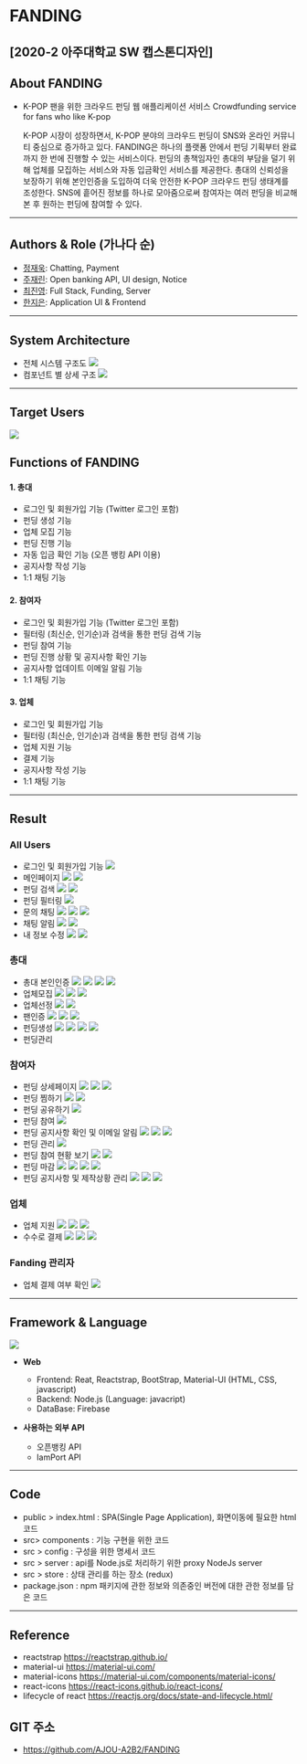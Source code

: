 # FANDING 
[2020-2 아주대학교 SW 캡스톤디자인]
---------------------------------------
## About FANDING
- K-POP 팬을 위한 크라우드 펀딩 웹 애플리케이션 서비스
  Crowdfunding service for fans who like K-pop
  
  K-POP 시장이 성장하면서, K-POP 분야의 크라우드 펀딩이 SNS와 온라인 커뮤니티 중심으로 증가하고 있다. FANDING은 하나의 플랫폼 안에서 펀딩 기획부터 완료까지 한 번에 진행할 수 있는 서비스이다. 펀딩의 총책임자인 총대의 부담을 덜기 위해 업체를 모집하는 서비스와 자동 입금확인 서비스를 제공한다. 총대의 신뢰성을 보장하기 위해 본인인증을 도입하여 더욱 안전한 K-POP 크라우드 펀딩 생태계를 조성한다. SNS에 흩어진 정보를 하나로 모아줌으로써 참여자는 여러 펀딩을 비교해본 후 원하는 펀딩에 참여할 수 있다.
---------------------------------------
## Authors & Role (가나다 순)
- [정재욱](https://github.com/br12345678): Chatting, Payment
- [주재린](https://github.com/JaeLinJoo): Open banking API, UI design, Notice
- [최진영](https://github.com/jinyoung0612): Full Stack, Funding, Server 
- [한지은](https://github.com/Daily-Jin): Application UI & Frontend
---------------------------------------
## System Architecture
- 전체 시스템 구조도
![](./images/전체시스템구조도2.png)
- 컴포넌트 별 상세 구조
![](./images/컴포넌트.png)
---------------------------------------
## Target Users
![](./images/target.png)
## Functions of FANDING
#### 1. 총대
- 로그인 및 회원가입 기능 (Twitter 로그인 포함)
- 펀딩 생성 기능
- 업체 모집 기능
- 펀딩 진행 기능
- 자동 입금 확인 기능 (오픈 뱅킹 API 이용) 
- 공지사항 작성 기능
- 1:1 채팅 기능

#### 2. 참여자
- 로그인 및 회원가입 기능 (Twitter 로그인 포함)
- 필터링 (최신순, 인기순)과 검색을 통한 펀딩 검색 기능 
- 펀딩 참여 기능
- 펀딩 진행 상황 및 공지사항 확인 기능
- 공지사항 업데이트 이메일 알림 기능 
- 1:1 채팅 기능

#### 3. 업체
- 로그인 및 회원가입 기능
- 필터링 (최신순, 인기순)과 검색을 통한 펀딩 검색 기능
- 업체 지원 기능
- 결제 기능
- 공지사항 작성 기능
- 1:1 채팅 기능
---------------------------------------

## Result
### All Users
- 로그인 및 회원가입 기능
![](./images/로그인회원가입.png)
- 메인페이지
![](./images/메인페이지1.png)
![](./images/메인페이지2.png)
- 펀딩 검색
![](./images/검색1.png)
![](./images/검색2.png)
- 펀딩 필터링
![](./images/리워드펀딩.png)
- 문의 채팅
![](./images/채팅1.png)
![](./images/채팅2.png)
![](./images/채팅3.png)
- 채팅 알림
![](./images/알림1.png)
![](./images/알림2.png)
- 내 정보 수정
![](./images/정보수정1.png)
![](./images/정보수정2.png)
### 총대
- 총대 본인인증
![](./images/총대인증1.png)
![](./images/총대인증2.png)
![](./images/총대인증3.png)
![](./images/총대인증4.png)
- 업체모집
![](./images/업체모집1.png)
![](./images/업체모집2.png)
![](./images/업체모집3.png)
- 업체선정
![](./images/업체선정1.png)
![](./images/업체선정2.png)
- 팬인증
![](./images/팬인증1.png)
![](./images/팬인증2.png)
![](./images/팬인증3.png)
- 펀딩생성
![](./images/펀딩생성1.png)
![](./images/펀딩생성2.png)
![](./images/펀딩생성3.png)
![](./images/펀딩생성4.png)
- 펀딩관리

### 참여자
- 펀딩 상세페이지
![](./images/펀딩상세1.png)
![](./images/펀딩상세2.png)
![](./images/펀딩상세3.png)
- 펀딩 찜하기
![](./images/찜하기1.png)
![](./images/찜하기2.png)
- 펀딩 공유하기
![](./images/공유.png)
- 펀딩 참여
![](./images/참여자_펀딩참여.png)
- 펀딩 공지사항 확인 및 이메일 알림
![](./images/공지사항1.png)
![](./images/공지사항2.png)
![](./images/공지사항3.png)
- 펀딩 관리
![](./images/내가만든펀딩.png)
- 펀딩 참여 현황 보기
![](./images/펀딩참여.png)
![](./images/펀딩참여_총대2.png)
- 펀딩 마감
![](./images/펀딩마감.png)
![](./images/펀딩마감이전.png)
![](./images/펀딩마감이후.png)
![](./images/펀딩마감이후2.png)
- 펀딩 공지사항 및 제작상황 관리
![](./images/공지사항_총대1.png)
![](./images/공지사항_총대2.png)
![](./images/공지사항_총대3.png)
### 업체
- 업체 지원
![](./images/업체지원1.png)
![](./images/업체지원2.png)
![](./images/업체펀딩관리.png)
- 수수로 결제
![](./images/결제1.png)
![](./images/결제2.png)
![](./images/결제3.png)
### Fanding 관리자
- 업체 결제 여부 확인
![](./images/관리자.png)
---------------------------------------
## Framework & Language
![](./images/기술스택2.png)
- **Web**
  - Frontend: Reat, Reactstrap, BootStrap, Material-UI (HTML, CSS, javascript)
  - Backend: Node.js (Language: javacript)
  - DataBase: Firebase

- **사용하는 외부 API**
  - 오픈뱅킹 API
  - IamPort API
---------------------------------------
## Code
- public > index.html : SPA(Single Page Application), 화면이동에 필요한 html 코드
- src> components : 기능 구현을 위한 코드
- src > config : 구성을 위한 명세서 코드
- src > server : api를 Node.js로 처리하기 위한 proxy NodeJs server
- src > store : 상태 관리를 하는 장소 (redux)
- package.json : npm 패키지에 관한 정보와 의존중인 버전에 대한 관한 정보를 담은 코드
---------------------------------------
## Reference
- reactstrap      <https://reactstrap.github.io/> 
- material-ui    <https://material-ui.com/>  
- material-icons <https://material-ui.com/components/material-icons/>
- react-icons <https://react-icons.github.io/react-icons/> 
- lifecycle of react <https://reactjs.org/docs/state-and-lifecycle.html/>

## GIT 주소
- https://github.com/AJOU-A2B2/FANDING


